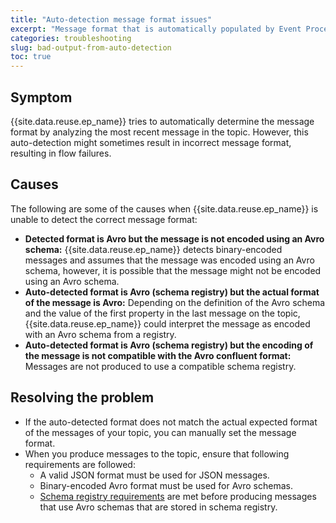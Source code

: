 ```yaml
---
title: "Auto-detection message format issues"
excerpt: "Message format that is automatically populated by Event Processing does not match the actual format of topic messages."
categories: troubleshooting
slug: bad-output-from-auto-detection
toc: true
---
```


## Symptom

{{site.data.reuse.ep_name}} tries to automatically determine the message format by analyzing the most recent message in the topic. However, this auto-detection might sometimes result in incorrect message format, resulting in flow failures.


## Causes

The following are some of the causes when {{site.data.reuse.ep_name}} is unable to detect the correct message format:

- **Detected format is Avro but the message is not encoded using an Avro schema:** {{site.data.reuse.ep_name}} detects binary-encoded messages and assumes that the message was encoded using an Avro schema, however, it is possible that the message might not be encoded using an Avro schema.
- **Auto-detected format is Avro (schema registry) but the actual format of the message is Avro:** Depending on the definition of the Avro schema and the value of the first property in the last message on the topic, {{site.data.reuse.ep_name}} could interpret the message as encoded with an Avro schema from a registry.
- **Auto-detected format is Avro (schema registry) but the encoding of the message is not compatible with the Avro confluent format:** Messages are not produced to use a compatible schema registry.

## Resolving the problem

- If the auto-detected format does not match the actual expected format of the messages of your topic, you can manually set the message format.
- When you produce messages to the topic, ensure that following requirements are followed:
  - A valid JSON format must be used for JSON messages.
  - Binary-encoded Avro format must be used for Avro schemas.
  - [Schema registry requirements](../../installing/prerequisites/#schema-registry-requirements) are met before producing messages that use Avro schemas that are stored in schema registry.